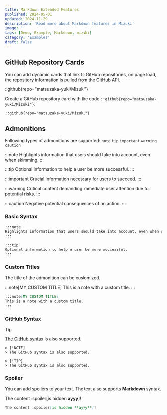 ```yaml
---
title: Markdown Extended Features
published: 2024-05-01
updated: 2024-11-29
description: 'Read more about Markdown features in Mizuki'
image: ''
tags: [Demo, Example, Markdown, mizuki]
category: 'Examples'
draft: false 
---
```


## GitHub Repository Cards
You can add dynamic cards that link to GitHub repositories, on page load, the repository information is pulled from the GitHub API. 

::github{repo="matsuzaka-yuki/Mizuki"}

Create a GitHub repository card with the code `::github{repo="matsuzaka-yuki/Mizuki"}`.

```markdown
::github{repo="matsuzaka-yuki/Mizuki"}
```

## Admonitions

Following types of admonitions are supported: `note` `tip` `important` `warning` `caution`

:::note
Highlights information that users should take into account, even when skimming.
:::

:::tip
Optional information to help a user be more successful.
:::

:::important
Crucial information necessary for users to succeed.
:::

:::warning
Critical content demanding immediate user attention due to potential risks.
:::

:::caution
Negative potential consequences of an action.
:::

### Basic Syntax

```markdown
:::note
Highlights information that users should take into account, even when skimming.
:::

:::tip
Optional information to help a user be more successful.
:::
```

### Custom Titles

The title of the admonition can be customized.

:::note[MY CUSTOM TITLE]
This is a note with a custom title.
:::

```markdown
:::note[MY CUSTOM TITLE]
This is a note with a custom title.
:::
```

### GitHub Syntax

> [!TIP]
> [The GitHub syntax](https://github.com/orgs/community/discussions/16925) is also supported.

```
> [!NOTE]
> The GitHub syntax is also supported.

> [!TIP]
> The GitHub syntax is also supported.
```

### Spoiler

You can add spoilers to your text. The text also supports **Markdown** syntax.

The content :spoiler[is hidden **ayyy**]!

```markdown
The content :spoiler[is hidden **ayyy**]!
